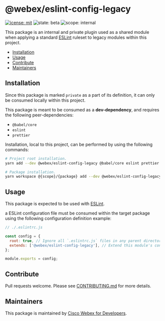 # @webex/eslint-config-legacy

[![icense: mit](https://img.shields.io/badge/License-MIT-blueviolet?style=flat-square)](https://github.com/webex/webex-js-sdk/blob/master/LICENSE)
![state: beta](https://img.shields.io/badge/State\-Beta-blue?style=flat-square)
![scope: internal](https://img.shields.io/badge/Scope-Internal-red?style=flat-square)

This package is an internal and private plugin used as a shared module when applying a standard [ESLint](https://eslint.org/) ruleset to legacy modules within this project.

* [Installation](#installation)
* [Usage](#usage)
* [Contribute](#contribute)
* [Maintainers](#maintainers)

## Installation

Since this package is marked `private` as a part of its definition, it can only be consumed locally within this project.

This package is meant to be consumed as a **dev-dependency**, and requires the following peer-dependencies:

* `@babel/core`
* `eslint`
* `prettier`

Installation, local to this project, can be performed by using the following commands:

```bash
# Project root installation.
yarn add --dev @webex/eslint-config-legacy @babel/core eslint prettier

# Package installation.
yarn workspace @{scope}/{package} add --dev @webex/eslint-config-legacy @babel/core eslint prettier
```

## Usage

This package is expected to be used with [ESLint](https://eslint.org/).

a ESLint configuration file must be consumed within the target package using the following configuration definition example:

```js
// ./.eslintrc.js

const config = {
  root: true, // Ignore all `.eslintrc.js` files in any parent directories.
  extends: ['@webex/eslint-config-legacy'], // Extend this module's configuration.
};

module.exports = config;
```

## Contribute

Pull requests welcome. Please see [CONTRIBUTING.md](https://github.com/webex/webex-js-sdk/blob/master/CONTRIBUTING.md) for more details.

## Maintainers

This package is maintained by [Cisco Webex for Developers](https://developer.webex.com/).
